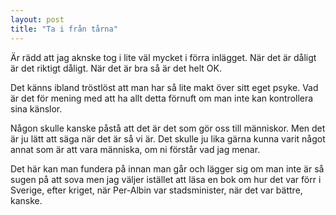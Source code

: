 ```yaml
---
layout: post
title: "Ta i från tårna"
---
```


Är rädd att jag aknske tog i lite väl mycket i förra inlägget. När det är dåligt
är det riktigt dåligt. När det är bra så är det helt OK.

Det känns ibland tröstlöst att man har så lite makt över sitt eget psyke. Vad är
det för mening med att ha allt detta förnuft om man inte kan kontrollera sina
känslor.

Någon skulle kanske påstå att det är det som gör oss till människor. Men det är 
ju lätt att säga när det är så vi är. Det skulle ju lika gärna kunna varit något
annat som är att vara människa, om ni förstår vad jag menar.

Det här kan man fundera på innan man går och lägger sig om man inte är så sugen
på att sova men jag väljer istället att läsa en bok om hur det var förr i
Sverige, efter kriget, när Per-Albin var stadsminister, när det var bättre, 
kanske.